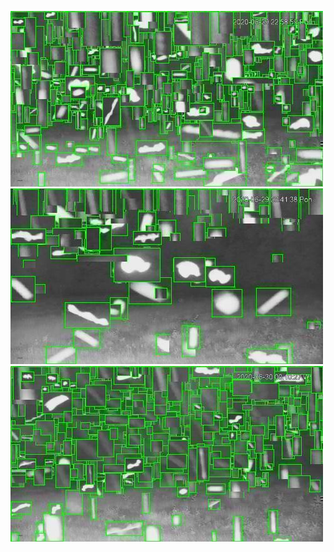 ![20200629-222128-225133](in/20200629/20200629-222128-225133_0_.jpg)
![20200629-225138-232143](in/20200629/20200629-225138-232143_0_.jpg)
![20200629-232148-235153](in/20200629/20200629-232148-235153_0_.jpg)
